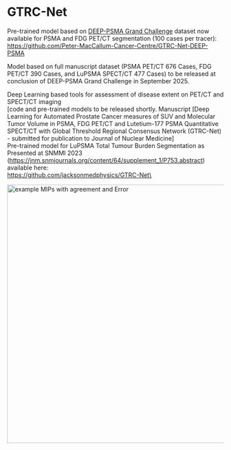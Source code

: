 # GTRC-Net
Pre-trained model based on [DEEP-PSMA Grand Challenge](https://deep-psma.grand-challenge.org/) dataset now available for PSMA and FDG PET/CT segmentation (100 cases per tracer): https://github.com/Peter-MacCallum-Cancer-Centre/GTRC-Net-DEEP-PSMA

Model based on full manuscript dataset (PSMA PET/CT 676 Cases, FDG PET/CT 390 Cases, and LuPSMA SPECT/CT 477 Cases) to be released at conclusion of DEEP-PSMA Grand Challenge in September 2025.

Deep Learning based tools for assessment of disease extent on PET/CT and SPECT/CT imaging\
[code and pre-trained models to be released shortly. Manuscript [Deep Learning for Automated Prostate Cancer measures of SUV and Molecular Tumor Volume in PSMA, FDG PET/CT and Lutetium-177 PSMA Quantitative SPECT/CT with Global Threshold Regional Consensus Network (GTRC-Net) - submitted for publication to Journal of Nuclear Medicine]\
Pre-trained model for LuPSMA Total Tumour Burden Segmentation as Presented at SNMMI 2023 (https://jnm.snmjournals.org/content/64/supplement_1/P753.abstract) available here:\
https://github.com/jacksonmedphysics/GTRC-Net\

<img src="https://github.com/user-attachments/assets/9fcfa396-2c1d-492d-b39c-22c8536e1ddb" alt="example MIPs with agreement and Error" width="600"/>
